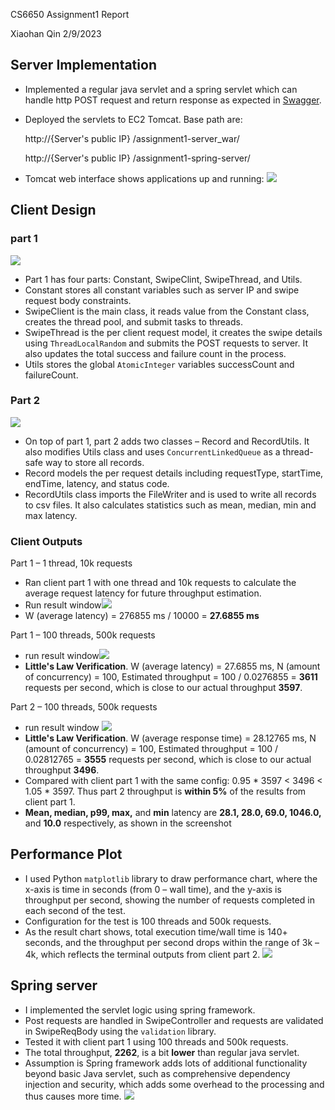 CS6650 Assignment1 Report

Xiaohan Qin 2/9/2023


## Server Implementation

- Implemented a regular java servlet and a spring servlet which can handle http POST request and return response as expected in [Swagger](https://app.swaggerhub.com/apis/IGORTON/Twinder/1.0.0).
- Deployed the servlets to EC2 Tomcat. Base path are:

    http://{Server's public IP} /assignment1-server\_war/
    
    http://{Server's public IP} /assignment1-spring-server/

- Tomcat web interface shows applications up and running:
    ![](screenshots/tomcat-web-interface.png)


## Client Design

### part 1

![](screenshots/client-part1-design.png)

- Part 1 has four parts: Constant, SwipeClint, SwipeThread, and Utils.
- Constant stores all constant variables such as server IP and swipe request body constraints.
- SwipeClient is the main class, it reads value from the Constant class, creates the thread pool, and submit tasks to threads.
- SwipeThread is the per client request model, it creates the swipe details using ```ThreadLocalRandom``` and submits the POST requests to server. It also updates the total success and failure count in the process.
- Utils stores the global ```AtomicInteger``` variables successCount and failureCount.

### Part 2

![](screenshots/client-part2-design.png)

- On top of part 1, part 2 adds two classes – Record and RecordUtils. It also modifies Utils class and uses ```ConcurrentLinkedQueue``` as a thread-safe way to store all records.
- Record models the per request details including requestType, startTime, endTime, latency, and status code.
- RecordUtils class imports the FileWriter and is used to write all records to csv files. It also calculates statistics such as mean, median, min and max latency.   


### Client Outputs

Part 1 – 1 thread, 10k requests
- Ran client part 1 with one thread and 10k requests to calculate the average request latency for future throughput estimation.
- Run result window![](screenshots/output-client1-1-10000.png)
- W (average latency) = 276855 ms / 10000 = **27.6855 ms**

Part 1 – 100 threads, 500k requests
- run result window![](screenshots/output-client1-100-500000.png)
- **Little's Law Verification**. 
W (average latency) = 27.6855 ms,
N (amount of concurrency) = 100,
Estimated throughput = 100 / 0.0276855 = **3611** requests per second, which is close to our actual throughput **3597**.

Part 2 – 100 threads, 500k requests
- run result window
![](screenshots/output-client2-100-500000.png)
- **Little's Law Verification**. W (average response time) = 28.12765 ms,
N (amount of concurrency) = 100,
Estimated throughput = 100 / 0.02812765 = **3555** requests per second, which is close to our actual throughput **3496**.
- Compared with client part 1 with the same config: 0.95 \* 3597 \< 3496 \< 1.05 \* 3597.
Thus part 2 throughput is **within 5%** of the results from client part 1.
- **Mean, median, p99, max,** and **min** latency are **28.1, 28.0, 69.0, 1046.0,** and **10.0** respectively, as shown in the screenshot


## Performance Plot
- I used Python ```matplotlib``` library to draw performance chart, where the x-axis is time in seconds (from 0 – wall time), and the y-axis is throughput per second, showing the number of requests completed in each second of the test.
- Configuration for the test is 100 threads and 500k requests.
- As the result chart shows, total execution time/wall time is 140+ seconds, and the throughput per second drops within the range of 3k – 4k, which reflects the terminal outputs from client part 2.
![](screenshots/performance-chart.png)


## Spring server
- I implemented the servlet logic using spring framework.
- Post requests are handled in SwipeController and requests are validated in SwipeReqBody using the ```validation``` library.
- Tested it with client part 1 using 100 threads and 500k requests.
- The total throughput, **2262**, is a bit **lower** than regular java servlet.
- Assumption is Spring framework adds lots of additional functionality beyond basic Java servlet, such as comprehensive dependency injection and security, which adds some overhead to the processing and thus causes more time.
![](screenshots/spring-servlet-design.png)
